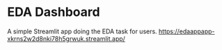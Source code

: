 # EDA Dashboard
A simple Streamlit app doing the EDA task for users.
https://edaappapp-xkrns2w2d8nki78h5grwuk.streamlit.app/
